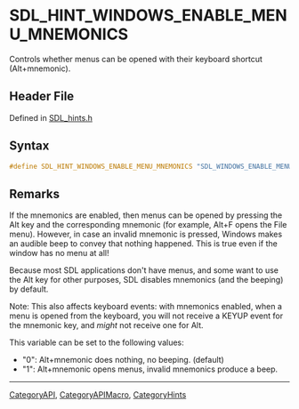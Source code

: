# SDL_HINT_WINDOWS_ENABLE_MENU_MNEMONICS

Controls whether menus can be opened with their keyboard shortcut (Alt+mnemonic).

## Header File

Defined in [SDL_hints.h](https://github.com/libsdl-org/SDL/blob/SDL2/include/SDL_hints.h)

## Syntax

```c
#define SDL_HINT_WINDOWS_ENABLE_MENU_MNEMONICS "SDL_WINDOWS_ENABLE_MENU_MNEMONICS"
```

## Remarks

If the mnemonics are enabled, then menus can be opened by pressing the Alt
key and the corresponding mnemonic (for example, Alt+F opens the File
menu). However, in case an invalid mnemonic is pressed, Windows makes an
audible beep to convey that nothing happened. This is true even if the
window has no menu at all!

Because most SDL applications don't have menus, and some want to use the
Alt key for other purposes, SDL disables mnemonics (and the beeping) by
default.

Note: This also affects keyboard events: with mnemonics enabled, when a
menu is opened from the keyboard, you will not receive a KEYUP event for
the mnemonic key, and *might* not receive one for Alt.

This variable can be set to the following values:

- "0": Alt+mnemonic does nothing, no beeping. (default)
- "1": Alt+mnemonic opens menus, invalid mnemonics produce a beep.





----
[CategoryAPI](CategoryAPI), [CategoryAPIMacro](CategoryAPIMacro), [CategoryHints](CategoryHints)

